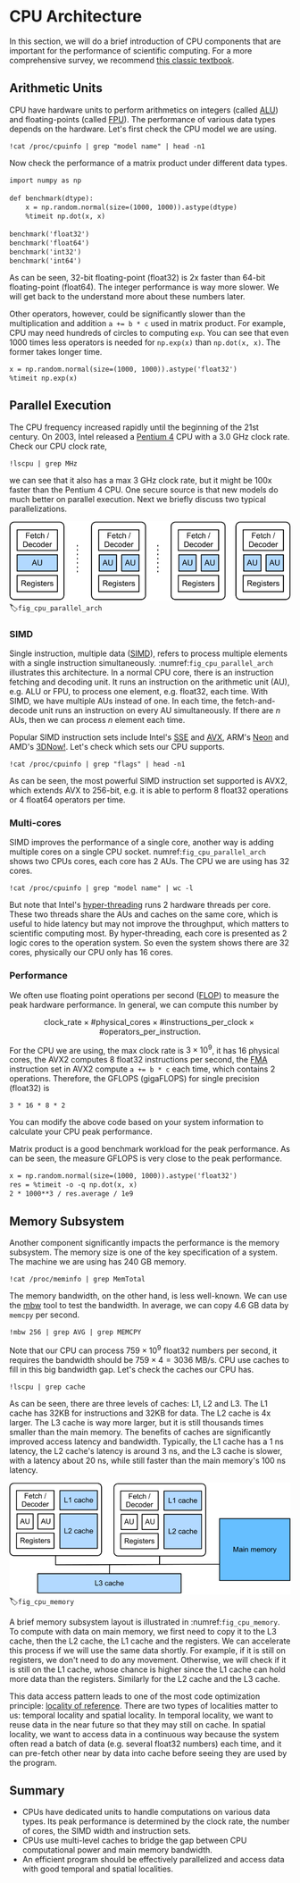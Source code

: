 # CPU Architecture

In this section, we will do a brief introduction of CPU components that are important for the performance of scientific computing. For a more comprehensive survey, we recommend [this classic textbook](https://www.amazon.com/Computer-Architecture-Quantitative-John-Hennessy/dp/012383872X).

## Arithmetic Units

CPU have hardware units to perform arithmetics on integers (called [ALU](https://en.wikipedia.org/wiki/Arithmetic_logic_unit)) and floating-points (called [FPU](https://en.wikipedia.org/wiki/Floating-point_arithmetic)). The performance of various data types depends on the hardware. Let's first check the CPU model we are using.

```{.python .input  n=13}
!cat /proc/cpuinfo | grep "model name" | head -n1
```

Now check the performance of a matrix product under different data types.

```{.python .input  n=6}
import numpy as np

def benchmark(dtype):
    x = np.random.normal(size=(1000, 1000)).astype(dtype)
    %timeit np.dot(x, x)

benchmark('float32')
benchmark('float64')
benchmark('int32')
benchmark('int64')
```

As can be seen, 32-bit floating-point (float32) is 2x faster than 64-bit floating-point (float64). The integer performance is way more slower. We will get back to the understand more about these numbers later. 

Other operators, however, could be significantly slower than the multiplication and addition `a += b * c` used in matrix product. For example, CPU may need hundreds of circles to computing `exp`. You can see that even 1000 times less operators is needed for `np.exp(x)` than `np.dot(x, x)`. The former takes longer time.

```{.python .input  n=14}
x = np.random.normal(size=(1000, 1000)).astype('float32')
%timeit np.exp(x)
```

## Parallel Execution

The CPU frequency increased rapidly until the beginning of the 21st century. On 2003, Intel released a [Pentium 4](https://en.wikipedia.org/wiki/Pentium_4) CPU with a 3.0 GHz clock rate. Check our CPU clock rate,

```{.python .input}
!lscpu | grep MHz
```

we can see that it also has a max 3 GHz clock rate, but it might be 100x faster than the Pentium 4 CPU. One secure source is that new models do much better on parallel execution. Next we briefly discuss two typical parallelizations.

![Single core vs single core with SIMD vs multi-core with SIMD.](../img/cpu_parallel_arch.svg)
:label:`fig_cpu_parallel_arch`

### SIMD

Single instruction, multiple data ([SIMD](https://en.wikipedia.org/wiki/SIMD)), refers to process multiple elements with a single instruction simultaneously. :numref:`fig_cpu_parallel_arch` illustrates this architecture. In a normal CPU core, there is an instruction fetching and decoding unit. It runs an instruction on the arithmetic unit (AU), e.g. ALU or FPU, to process one element, e.g. float32, each time. With SIMD, we have multiple AUs instead of one. In each time, the fetch-and-decode unit runs an instruction on every AU simultaneously. If there are $n$ AUs, then we can process $n$ element each time. 

Popular SIMD instruction sets include Intel's [SSE](https://en.wikipedia.org/wiki/Streaming_SIMD_Extensions) and [AVX](https://en.wikipedia.org/wiki/Advanced_Vector_Extensions), ARM's [Neon](https://en.wikipedia.org/wiki/ARM_architecture#Advanced_SIMD_(NEON)) and AMD's [3DNow!](https://en.wikipedia.org/wiki/3DNow!). Let's check which sets our CPU supports.


```{.python .input}
!cat /proc/cpuinfo | grep "flags" | head -n1
```

As can be seen, the most powerful SIMD instruction set supported is AVX2, which extends AVX to 256-bit, e.g. it is able to perform 8 float32 operations or 4 float64 operators per time. 

### Multi-cores

SIMD improves the performance of a single core, another way is adding multiple cores on a single CPU socket. numref:`fig_cpu_parallel_arch` shows two CPUs cores, each core has 2 AUs. The CPU we are using has 32 cores. 

```{.python .input}
!cat /proc/cpuinfo | grep "model name" | wc -l 
```

But note that Intel's [hyper-threading](https://en.wikipedia.org/wiki/Hyper-threading) runs 2 hardware threads per core. These two threads share the AUs and caches on the same core, which is useful to hide latency but may not improve the throughput, which matters to scientific computing most. By hyper-threading, each core is presented as 2 logic cores to the operation system. So even the system shows there are 32 cores, physically our CPU only has 16 cores. 

### Performance 

We often use floating point operations per second ([FLOP](https://en.wikipedia.org/wiki/FLOPS)) to measure the peak hardware performance. In general, we can compute this number by

$$\text{clock_rate} \times \text{#physical_cores} \times \text{#instructions_per_clock} \times \text{#operators_per_instruction}.$$

For the CPU we are using, the max clock rate is $3\times 10^9$, it has 16 physical cores, the AVX2 computes 8 float32 instructions per second, the [FMA](https://en.wikipedia.org/wiki/FMA_instruction_set) instruction set in AVX2 compute `a += b * c` each time, which contains 2 operations. Therefore, the GFLOPS (gigaFLOPS) for single precision (float32) is 

```{.python .input}
3 * 16 * 8 * 2 
```

You can modify the above code based on your system information to calculate your CPU peak performance.  

Matrix product is a good benchmark workload for the peak performance. As can be seen, the measure GFLOPS is very close to the peak performance. 

```{.python .input}
x = np.random.normal(size=(1000, 1000)).astype('float32')
res = %timeit -o -q np.dot(x, x)
2 * 1000**3 / res.average / 1e9
```

## Memory Subsystem

Another component significantly impacts the performance is the memory subsystem. The memory size is one of the key specification of a system. The machine we are using has 240 GB memory. 

```{.python .input}
!cat /proc/meminfo | grep MemTotal
```

The memory bandwidth, on the other hand, is less well-known. We can use the [mbw](http://manpages.ubuntu.com/manpages/xenial/man1/mbw.1.html) tool to test the bandwidth. In average, we can copy 4.6 GB data by `memcpy` per second.

```{.python .input}
!mbw 256 | grep AVG | grep MEMCPY
```

Note that our CPU can process $759\times 10^9$ float32 numbers per second, it requires the bandwidth should be $759\times 4=3036$ MB/s. CPU use caches to fill in this big bandwidth gap. Let's check the caches our CPU has. 

```{.python .input}
!lscpu | grep cache
```

As can be seen, there are three levels of caches: L1, L2 and L3. The L1 cache has 32KB for instructions and 32KB for data. The L2 cache is 4x larger. The L3 cache is way more larger, but it is still thousands times smaller than the main memory. The benefits of caches are significantly improved access latency and bandwidth. Typically, 
the L1 cache has a 1 ns latency, the L2 cache's latency is around 3 ns, and the L3 cache is slower, with a latency about 20 ns, while still faster than the main memory's 100 ns latency.


![The layout of main memory and caches.](../img/cpu_memory.svg)
:label:`fig_cpu_memory`

A brief memory subsystem layout is illustrated in :numref:`fig_cpu_memory`.
To compute with data on main memory, we first need to copy it to the L3 cache, then the L2 cache, the L1 cache and the registers. We can accelerate this process if we will use the same data shortly. For example, if it is still on registers, we don't need to do any movement. Otherwise, we will check if it is still on the L1 cache, whose chance is higher since the L1 cache can hold more data than the registers. Similarly for the L2 cache and the L3 cache. 

This data access pattern leads to one of the most code optimization principle: [locality of reference](https://en.wikipedia.org/wiki/Locality_of_reference). There are two types of localities matter to us: temporal locality and spatial locality. In temporal locality, we want to reuse data in the near future so that they may still on cache. In spatial locality, we want to access data in a continuous way because the system often read a batch of data (e.g. several float32 numbers) each time, and it can pre-fetch other near by data into cache before seeing they are used by the program.

## Summary

- CPUs have dedicated units to handle computations on various data types. Its peak performance is determined by the clock rate, the number of cores, the SIMD width and instruction sets. 
- CPUs use multi-level caches to bridge the gap between CPU computational power and main memory bandwidth. 
- An efficient program should be effectively parallelized and access data with good temporal and spatial localities.
